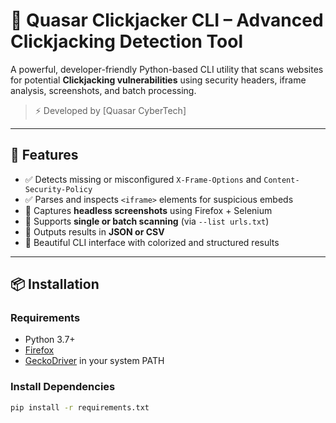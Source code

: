 # 🔐 Quasar Clickjacker CLI – Advanced Clickjacking Detection Tool

A powerful, developer-friendly Python-based CLI utility that scans websites for potential **Clickjacking vulnerabilities** using security headers, iframe analysis, screenshots, and batch processing.

> ⚡ Developed by [Quasar CyberTech]

---

## 🚀 Features

- ✅ Detects missing or misconfigured `X-Frame-Options` and `Content-Security-Policy`
- ✅ Parses and inspects `<iframe>` elements for suspicious embeds
- 📸 Captures **headless screenshots** using Firefox + Selenium
- 🧪 Supports **single or batch scanning** (via `--list urls.txt`)
- 📝 Outputs results in **JSON or CSV**
- 💬 Beautiful CLI interface with colorized and structured results

---

## 📦 Installation

### Requirements

- Python 3.7+
- [Firefox](https://www.mozilla.org/en-US/firefox/new/)
- [GeckoDriver](https://github.com/mozilla/geckodriver/releases) in your system PATH

### Install Dependencies

```bash
pip install -r requirements.txt

```